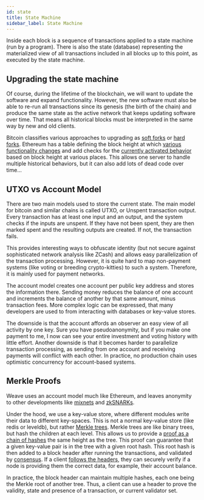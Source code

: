 ```yaml
---
id: state
title: State Machine
sidebar_label: State Machine
---
```


Inside each block is a sequence of transactions applied to a state machine (run by a program). There is also the state (database) representing the materialized view of all transactions included in all blocks up to this point, as executed by the state machine.

## Upgrading the state machine

Of course, during the lifetime of the blockchain, we will want to update the software and expand functionality. However, the new software must also be able to re-run all transactions since its genesis (the birth of the chain) and produce the same state as the active network that keeps updating software over time. That means all historical blocks must be interpreted in the same way by new and old clients.

Bitcoin classifies various approaches to upgrading as [soft forks](https://en.bitcoin.it/wiki/Softfork) or [hard forks](https://en.bitcoin.it/wiki/Hardfork). Ethereum has a table defining the block height at which [various functionality changes](https://github.com/ethereum/go-ethereum/blob/master/params/config.go#L33-L45) and add checks for the [currently activated behavior](https://github.com/ethereum/go-ethereum/blob/master/core/vm/evm.go#L157-L166) based on block height at various places. This allows one server to handle multiple historical behaviors, but it can also add lots of dead code over time...

## UTXO vs Account Model

There are two main models used to store the current state. The main model for bitcoin and similar chains is called UTXO, or Unspent transaction output. Every transaction has at least one input and an output, and the system checks if the inputs are unspent. If they have not been spent, they are then marked spent and the resulting outputs are created. If not, the transaction fails.

This provides interesting ways to obfuscate identity (but not secure against sophisticated network analysis like ZCash) and allows easy parallelization of the transaction processing. However, it is quite hard to map non-payment systems (like voting or breeding crypto-kitties) to such a system. Therefore, it is mainly used for payment networks.

The account model creates one account per public key address and stores the information there. Sending money reduces the balance of one account and increments the balance of another by that same amount, minus transaction fees. More complex logic can be expressed, that many developers are used to from interacting with databases or key-value stores.

The downside is that the account affords an observer an easy view of all activity by one key. Sure you have pseudoanonymity, but if you make one payment to me, I now can see your entire investment and voting history with little effort. Another downside is that it becomes harder to parallelize transaction processing, as sending from one account and receiving payments will conflict with each other. In practice, no production chain uses optimistic concurrency for account-based systems.

## Merkle Proofs

Weave uses an account model much like Ethereum, and leaves anonymity to other developments like [mixnets](https://en.wikipedia.org/wiki/Mix_network) and [zkSNARKs](https://z.cash/technology/zksnarks.html).

Under the hood, we use a key-value store, where different modules write their data to different key-spaces. This is not a normal key-value store (like redis or leveldb), but rather [Merkle trees](https://www.codeproject.com/Articles/1176140/Understanding-Merkle-Trees-Why-use-them-who-uses-t). Merkle trees are like binary trees, but hash the children at each level. This allows us to provide a [proof as a chain of hashes](https://www.certificate-transparency.org/log-proofs-work) the same height as the tree. This proof can guarantee that a given key-value pair is in the tree with a given root hash. This root hash is then added to a block header after running the transactions, and validated by [consensus](./consensus.rst). If a client [follows the headers](https://blog.cosmos.network/light-clients-in-tendermint-consensus-1237cfbda104), they can securely verify if a node is providing them the correct data, for example, their account balance.

In practice, the block header can maintain multiple hashes, each one being the Merkle root of another tree. Thus, a client can use a header to prove the validity, state and presence of a transaction, or current validator set.
